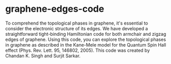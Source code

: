 # graphene-edges-code
To comprehend the topological phases in graphene, it's essential to consider the electronic structure of its edges. We have developed a straightforward tight-binding Hamiltonian code for both armchair and zigzag edges of graphene. Using this code, you can explore the topological phases in graphene as described in the Kane-Mele model for the Quantum Spin Hall effect (Phys. Rev. Lett. 95, 146802, 2005). This code was created by Chandan K. Singh and Surjit Sarkar.

